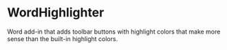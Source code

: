 # WordHighlighter
Word add-in that adds toolbar buttons with highlight colors that make more sense than the built-in highlight colors. 
